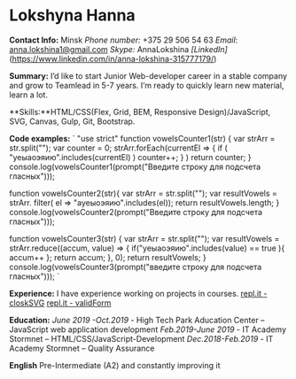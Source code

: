 # Lokshyna Hanna

**Contact Info:**
Minsk  *Phone number:* +375 29 506 54 63  *Email*: anna.lokshina1@gmail.com  *Skype:* AnnaLokshina  *[LinkedIn]*(https://www.linkedin.com/in/anna-lokshina-315777179/)

**Summary:** I’d like to start Junior Web-developer career in a stable company and grow to Teamlead in 5-7 years. I’m ready to quickly learn new material, learn a lot.

**Skills:**HTML/CSS(Flex, Grid, BEM, Responsive Design)/JavaScript, SVG, Canvas, Gulp, Git, Bootstrap.

**Code examples:**
`
"use strict"
function vowelsCounter1(str) {
    var strArr = str.split("");
    var counter = 0;
    strArr.forEach(currentEl => { 
        if ( "уеыаоэяию".includes(currentEl) )
        counter++;
    } )
    return counter;
}
console.log(vowelsCounter1(prompt("Введите строку для подсчета гласных")));

function vowelsCounter2(str){
    var strArr = str.split("");
    var resultVowels = strArr. filter( el => "ауеыоэяию".includes(el));
    return resultVowels.length;
}
console.log(vowelsCounter2(prompt("Введите строку для подсчета гласных")));

function vowelsCounter3(str) {
    var strArr = str.split("");
    var resultVowels = strArr.reduce((accum, value) => {
        if("уеыаоэяию".includes(value) == true ){
            accum++
       };
    return accum;
    }, 0);
    return resultVowels;
}
console.log(vowelsCounter3(prompt("введите строку для подсчета гласных")));
`

**Experience:** I have experience working on projects in courses.
[repl.it - closkSVG](https://repl.it/@AnnaLokshina/CLOCKSVG)
[repl.it - validForm](https://repl.it/@AnnaLokshina/VALIDFORM)

**Education:**
*June 2019 -Oct.2019* -  High Tech Park Aducation Center – JavaScript web application development
*Feb.2019-June 2019* - IT Academy Stormnet – HTML/CSS/JavaScript-Development
*Dec.2018-Feb.2019* - IT Academy Stormnet – Quality Assurance 

**English** Pre-Intermediate (A2) and constantly improving it





